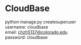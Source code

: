 # CloudBase
python manage.py createsuperuser \
username: cloudbase\
email: chzh5137@colorado.edu\
password: cloudbase